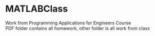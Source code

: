# MATLABClass
Work from Programming Applications for Engineers Course <br/>
PDF folder contains all homework, other folder is all work from class
